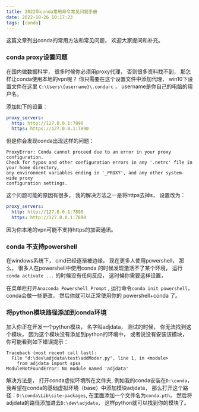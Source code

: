 ```yaml
---
title: 2022年conda常用命令常见问题手册
date: 2022-10-26 10:17:23
tags: [conda]
---
```


这篇文章列出conda的常用方法和常见问题， 欢迎大家提问和补充。

<!-- more -->


### conda proxy设置问题

在国内做数据科学， 很多时候你必须用proxy代理， 否则很多资料找不到，
那怎样让conda使用本地的vpn呢？
你只需要在这个设置文件中添加代理， win10下设置文件在这里  `C:\Users\{username}\.condarc` ，
username是你自己的电脑的用户名。

添加如下的设置：

```yaml
proxy_servers:
  http: http://127.0.0.1:7890
  https: https://127.0.0.1:7890
```

但是你会发现conda出现这样的问题：

```
ProxyError: Conda cannot proceed due to an error in your proxy configuration.
Check for typos and other configuration errors in any '.netrc' file in your home directory,
any environment variables ending in '_PROXY', and any other system-wide proxy
configuration settings.
```

这个问题可能的原因有很多， 我的解决方法之一是将https去掉s， 设置改为：

```yaml
proxy_servers:
  http: http://127.0.0.1:7890
  https: http://127.0.0.1:7890
```

因为你本地的vpn可能不支持https的加密通讯。


### conda 不支持powershell

在windows系统下， cmd已经逐渐被边缘， 现在更多人使用powershell，
那么， 很多人在powershell中使用conda 的时候发现激活不了某个环境，
运行`conda activate ...` 的时候没有任何反应，
这时候你需要这样设置，

在菜单栏打开`Anaconda Powershell Prompt` , 
运行命令`conda init powershell`， conda会做一些更改， 然后你就可以正常使用你的 powershell+conda 了。

### 将python模块路径添加到conda环境

加入你正在开发一个python模块， 名字叫adjdata，
测试的时候， 你无法找到这个模块， 因为这个模块没有添加到python的环境中，
或者说没有安装该模块， 你可能看到如下错误提示：

```
Traceback (most recent call last):
  File "d:\dev\adjdata\test\addModer.py", line 1, in <module>
    from adjdata import spss
ModuleNotFoundError: No module named 'adjdata'
```

解决方法是， 打开conda虚拟环境所在文件夹, 例如我的conda安装在`D:\conda`， 
我希望在conda的基础虚拟环境（base）中添加模块adjdata， 那么打开这个路径：`D:\conda\Lib\site-packages`, 
在里面添加一个文件名为`conda.pth`， 然后将adjdata的路径添加进去`D:\dev\adjdata`， 
这样python就可以找到你的模块了。